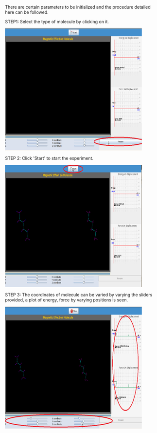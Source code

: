  There are certain parameters to be initialized and the procedure detailed here can be followed.  

STEP1: Select the type of molecule by clicking on it.  

<img src="images/Screenshot.png" width="450" height="400">    

STEP 2:  Click 'Start' to start the experiment.  

<img src="images/Screenshot-1.png" width="450" height="400">  

STEP 3:  The coordinates of molecule can be varied by varying the sliders provided, a plot of energy, force by varying positions is seen.   

<img src="images/Screenshot-2.png" width="450" height="400">